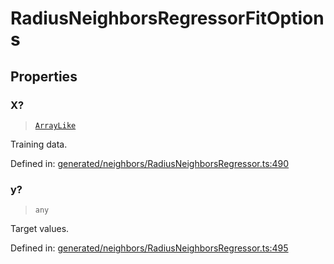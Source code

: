 # RadiusNeighborsRegressorFitOptions

## Properties

### X?

> [`ArrayLike`](../types/ArrayLike.md)

Training data.

Defined in:  [generated/neighbors/RadiusNeighborsRegressor.ts:490](https://github.com/transitive-bullshit/scikit-learn-ts/blob/b59c1ff/packages/sklearn/src/generated/neighbors/RadiusNeighborsRegressor.ts#L490)

### y?

> `any`

Target values.

Defined in:  [generated/neighbors/RadiusNeighborsRegressor.ts:495](https://github.com/transitive-bullshit/scikit-learn-ts/blob/b59c1ff/packages/sklearn/src/generated/neighbors/RadiusNeighborsRegressor.ts#L495)
